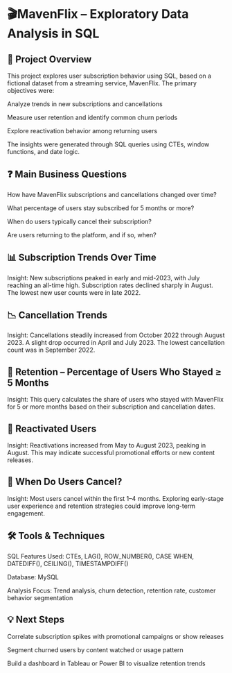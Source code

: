 # 🎬**MavenFlix – Exploratory Data Analysis in SQL** 
 
## 🧾 **Project Overview**

This project explores user subscription behavior using SQL, based on a fictional dataset from a streaming service, MavenFlix. The primary objectives were:

Analyze trends in new subscriptions and cancellations

Measure user retention and identify common churn periods

Explore reactivation behavior among returning users

The insights were generated through SQL queries using CTEs, window functions, and date logic.

## ❓ **Main Business Questions**

How have MavenFlix subscriptions and cancellations changed over time?

What percentage of users stay subscribed for 5 months or more?

When do users typically cancel their subscription?

Are users returning to the platform, and if so, when?

## 📊 **Subscription Trends Over Time**

Insight: New subscriptions peaked in early and mid-2023, with July reaching an all-time high. Subscription rates declined sharply in August. The lowest new user counts were in late 2022.

## 📉 **Cancellation Trends**

Insight: Cancellations steadily increased from October 2022 through August 2023. A slight drop occurred in April and July 2023. The lowest cancellation count was in September 2022.

## 📌 **Retention – Percentage of Users Who Stayed ≥ 5 Months**

Insight: This query calculates the share of users who stayed with MavenFlix for 5 or more months based on their subscription and cancellation dates.

## 🔄 **Reactivated Users**

Insight: Reactivations increased from May to August 2023, peaking in August. This may indicate successful promotional efforts or new content releases.

## 🚪 **When Do Users Cancel?**

Insight: Most users cancel within the first 1–4 months. Exploring early-stage user experience and retention strategies could improve long-term engagement.

## 🛠 **Tools & Techniques**

SQL Features Used: CTEs, LAG(), ROW_NUMBER(), CASE WHEN, DATEDIFF(), CEILING(), TIMESTAMPDIFF()

Database: MySQL

Analysis Focus: Trend analysis, churn detection, retention rate, customer behavior segmentation

## 💡 **Next Steps**

Correlate subscription spikes with promotional campaigns or show releases

Segment churned users by content watched or usage pattern

Build a dashboard in Tableau or Power BI to visualize retention trends

